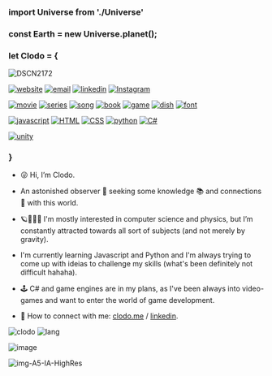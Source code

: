 <h3 > import Universe from './Universe'</h3>

<h3> const Earth = new Universe.planet();</h3>

<h3> let Clodo = {</h3>


![DSCN2172](https://user-images.githubusercontent.com/104923248/214688635-cd3537fc-eff6-4363-9bc0-26a6d3bf8b3f.JPG)

<a href="https://www.clodo.me">![website](https://img.shields.io/badge/website-clodo.me-blue)</a>
[![email](https://img.shields.io/badge/Gmail-D14836?style=flat&logo=gmail&logoColor=white)](mailto:clovianna@gmail.com)
<a href="https://www.linkedin.com/in/clodomirvianna/">![linkedin](https://img.shields.io/badge/LinkedIn-0077B5?style=flat&logo=linkedin&logoColor=white)</a>
<a href="https://www.instagram.com/viannaclodomir/">![Instagram](https://img.shields.io/badge/Instagram-%23E4405F.svg?style=flat&logo=Instagram&logoColor=white)</a>

<a href="https://www.imdb.com/title/tt1439572/">![movie](https://img.shields.io/badge/movie-Perfect_Sense-lightblue)</a>
<a href="https://www.imdb.com/title/tt7078180/?ref_=nv_sr_srsg_0">![series](https://img.shields.io/badge/series-Violet_Evergarden-pink)</a>
<a href="https://www.youtube.com/watch?v=9FD2mUonh5s">![song](https://img.shields.io/badge/song-björk_:_atopos-red)</a>
<a href="https://en.wikipedia.org/wiki/The_Hitchhiker%27s_Guide_to_the_Galaxy">![book](https://img.shields.io/badge/book-Hitchhiker's_Guide_To_The_Galaxy-green)</a>
<a href="https://pt.wikipedia.org/wiki/Shenmue">![game](https://img.shields.io/badge/game-Shenmue-blue)</a>
<a href="https://www.goya.com/media/4027/pink-beans-and-rice1.jpg?quality=80">![dish](https://img.shields.io/badge/dish-rice_with_beans-yellow)</a>
<a href="">![font](https://img.shields.io/badge/font-courier_new-white)</a>


<a href="https://developer.mozilla.org/pt-BR/docs/Web/JavaScript">![javascript](https://img.shields.io/badge/JavaScript-323330?style=for-the-badge&logo=javascript&logoColor=F7DF1E)</a>
<a href="https://developer.mozilla.org/pt-BR/docs/Web/HTML">![HTML](https://img.shields.io/badge/HTML5-E34F26?style=for-the-badge&logo=html5&logoColor=white)</a>
<a href="https://developer.mozilla.org/pt-BR/docs/Web/CSS">![CSS](https://img.shields.io/badge/CSS3-1572B6?style=for-the-badge&logo=css3&logoColor=white)</a>
<a href="https://www.python.org/">![python](https://img.shields.io/badge/Python-FFD43B?style=for-the-badge&logo=python&logoColor=blue)</a>
<a href="https://learn.microsoft.com/pt-br/dotnet/csharp/">![C#](https://img.shields.io/badge/c%23-%23239120.svg?style=for-the-badge&logo=c-sharp&logoColor=white)</a>

<a href="https://unity.com">![unity](https://img.shields.io/badge/Unity-100000?style=for-the-badge&logo=unity&logoColor=white)</a>



<h3>}</h3>

- 😜 Hi, I’m Clodo.
- An astonished observer 👀 seeking some knowledge 📚 and connections 🔗 with this world. 
- 🪐👨🏽‍💻 I'm mostly interested in computer science and physics, but I’m constantly attracted towards all sort of subjects (and not merely by gravity).
-  I'm currently learning Javascript and Python and I'm always trying to come up with ideias to challenge my skills (what's been definitely not difficult hahaha).  
- 🕹️ C# and game engines are in my plans, as I've been always into video-games and want to enter the world of game development.

- 👾 How to connect with me: [clodo.me](https://www.clodo.me) / [linkedin](https://www.linkedin.com/in/clodomirvianna/).

![clodo](https://github-readme-stats-git-masterrstaa-rickstaa.vercel.app/api?username=clodoN1109)
![lang](https://github-readme-stats.vercel.app/api/top-langs/?username=clodoN1109)

![image](https://user-images.githubusercontent.com/104923248/214860067-31ec57bb-0ada-4ebd-a5d0-699e69a13e1b.png)


![img-A5-IA-HighRes](https://user-images.githubusercontent.com/104923248/214646244-de595b1d-44e9-403b-b052-e4c5e4de004a.jpg)



<!---
clodoN1109/clodoN1109 is a ✨ special ✨ repository because its `README.md` (this file) appears on your GitHub profile.
You can click the Preview link to take a look at your changes.
--->
